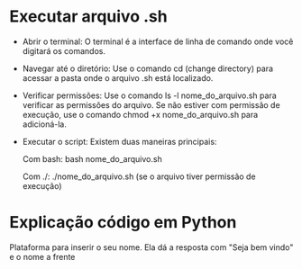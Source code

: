  # Executar arquivo .sh
-  Abrir o terminal:
O terminal é a interface de linha de comando onde você digitará os comandos. 

-  Navegar até o diretório:
Use o comando cd (change directory) para acessar a pasta onde o arquivo .sh está localizado. 

-  Verificar permissões:
Use o comando ls -l nome_do_arquivo.sh para verificar as permissões do arquivo. Se não estiver com permissão de execução, use o comando chmod +x nome_do_arquivo.sh para adicioná-la. 

-  Executar o script:
Existem duas maneiras principais:

   Com bash: bash nome_do_arquivo.sh 

   Com ./: ./nome_do_arquivo.sh (se o arquivo tiver permissão de execução) 

# Explicação código em Python

Plataforma para inserir o seu nome. Ela dá a resposta com "Seja bem vindo" e o nome a frente
